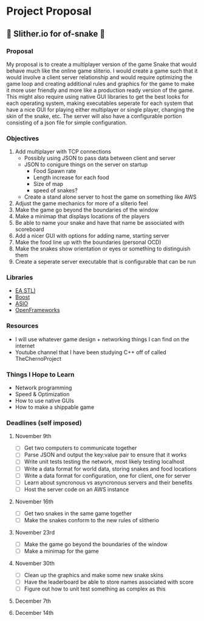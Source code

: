 # Project Proposal
## :snake: Slither.io for of-snake :snake:

### Proposal

My proposal is to create a multiplayer version of the game Snake that would
behave much like the online game sliterio. I would create a game such that it
would involve a client server relationship and would require optimizing the
game loop and creating additional rules and graphics for the game to make it
more user friendly and more like a production ready version of the game. This
might also require using native GUI libraries to get the best looks for each
operating system, making executables seperate for each system that have a nice
GUI for playing either multiplayer or single player, changing the skin of the
snake, etc. The server will also have a configurable portion consisting of a
json file for simple configuration.

### Objectives

1. Add multiplayer with TCP connections
    * Possibly using JSON to pass data between client and server
    * JSON to conigure things on the server on startup
        * Food Spawn rate
        * Length increase for each food
        * Size of map
        * speed of snakes?
    * Create a stand alone server to host the game on something like AWS
2. Adjust the game mechanics for more of a sliterio feel
3. Make the game go beyond the boundaries of the window
4. Make a minimap that displays locations of the players
5. Be able to name your snake and have that name be associated with scoreboard
6. Add a nicer GUI with options for adding name, starting server
7. Make the food line up with the boundaries (personal OCD)
8. Make the snakes show orientation or eyes or something to distinguish them
9. Create a seperate server executable that is configurable that can be run

### Libraries

* [EA STL)](github.com/electronicarts/EASTL)
* [Boost](www.boost.org/)
* [ASIO](think-async.com/)
* [OpenFrameworks](openframeworks.cc)

### Resources

* I will use whatever game design + networking things I can find on the internet
* Youtube channel that I have been studying C++ off of called TheChernoProject

### Things I Hope to Learn

* Network programming
* Speed & Optimization
* How to use native GUIs
* How to make a shippable game

### Deadlines (self imposed)

1. November 9th
    - [ ] Get two computers to communicate together
    - [ ] Parse JSON and output the key:value pair to ensure that it works
    - [ ] Write unit tests testing the network, most likely testing localhost
    - [ ] Write a data format for world data, storing snakes and food locations
    - [ ] Write a data format for configuration, one for client, one for server
    - [ ] Learn about syncronous vs asyncronous servers and their benefits
    - [ ] Host the server code on an AWS instance
2. November 16th
    - [ ] Get two snakes in the same game together
    - [ ] Make the snakes conform to the new rules of slitherio
3. November 23rd
    - [ ] Make the game go beyond the boundaries of the window
    - [ ] Make a minimap for the game
4. November 30th
    - [ ] Clean up the graphics and make some new snake skins
    - [ ] Have the leaderboard be able to store names associated with score
    - [ ] Figure out how to unit test something as complex as this
5. December 7th

6. December 14th